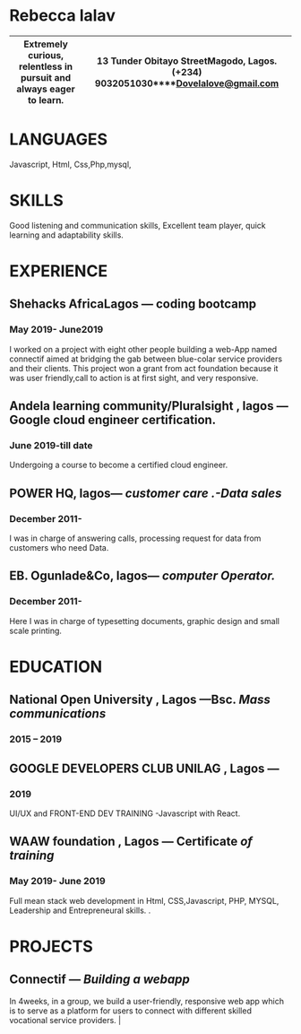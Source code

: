 
# Rebecca lalav
Extremely curious, relentless in pursuit and always eager to learn. | 13 Tunder Obitayo StreetMagodo, Lagos.**(+234) 9032051030****Dovelalove@gmail.com** |
| --- | --- |


# LANGUAGES
Javascript, Html, Css,Php,mysql,

# SKILLS
Good listening and communication skills, Excellent team player, quick learning and adaptability skills.

# EXPERIENCE

## Shehacks AfricaLagos — coding bootcamp
### May 2019- June2019
I worked on a project with eight other people building a web-App  named connectif aimed at bridging the gab between blue-colar service providers and their clients. This project won a grant from act foundation because it was user friendly,call to action is at first sight, and very responsive.

## Andela learning community/Pluralsight , lagos — Google cloud engineer certification.
###  June  2019-till date
Undergoing a course to become a certified cloud engineer.


## POWER HQ, lagos— _customer care .-Data sales_
### December 2011-
I was in charge of answering calls, processing request for data  from customers who need Data.


## EB. Ogunlade&amp;Co, lagos— _computer Operator._
### December 2011-
Here I was in charge of typesetting documents, graphic design and small scale printing.


# EDUCATION

## National Open University , Lagos —Bsc. _Mass communications_
###  2015 – 2019


## GOOGLE DEVELOPERS CLUB UNILAG , Lagos —
### 2019
UI/UX and FRONT-END DEV TRAINING -Javascript with React.


## WAAW foundation , Lagos — Certificate _of training_
### May 2019- June 2019
Full mean stack web development in Html, CSS,Javascript, PHP, MYSQL, Leadership and Entrepreneural skills. .


# PROJECTS


## Connectif — _Building a webapp_
In 4weeks, in a group, we build a user-friendly, responsive web app which is to serve as a platform for users to connect with different skilled vocational service providers. |


 
